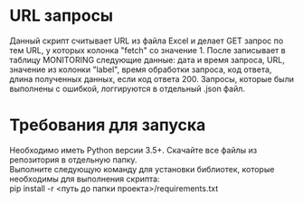 # URL запросы 
Данный скрипт считывает URL из файла Excel и делает GET запрос по тем URL, у которых колонка "fetch" со значение 1.
После записывает в таблицу MONITORING следующие данные: дата и время запроса, URL, значение из колонки "label", время обработки запроса, код ответа, длина полученных данных, если код ответа 200. Запросы, которые были выполнены с ошибкой, логгируются в отдельный .json файл.

# Требования для запуска
Необходимо иметь Python версии 3.5+. Скачайте все файлы из репозитория в отдельную папку.  
Выполните следующую команду для установки библиотек, которые необходимы для выполнения скрипта:  
pip install -r <путь до папки проекта>/requirements.txt
